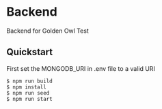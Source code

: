 # Backend
Backend for Golden Owl Test

## Quickstart
First set the MONGODB_URI in .env file to a valid URI

```terminal
$ npm run build
$ npm install
$ npm run seed
$ npm run start
```
